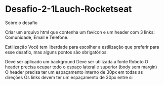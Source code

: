# Desafio-2-1Lauch-Rocketseat

Sobre o desafio

Criar um arquivo html que contenha um favicon e um header com 3 links: Comunidade, Email e Telefone.

Estilização
Você tem liberdade para escolher a estilização que preferir para esse desafio, mas alguns pontos são obrigatórios:

Deve ser aplicado um background
Deve ser utilizada a fonte Roboto
O header precisa ocupar todo o espaço lateral e superior (body sem margin)
O header precisa ter um espaçamento interno de 30px em todas as direções
Os links devem ter um espaçamento de 30px entre si
